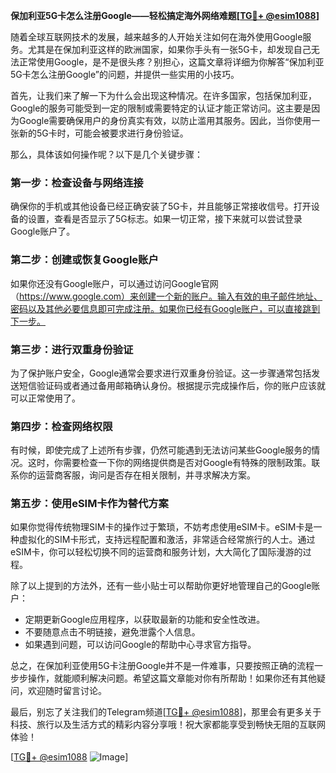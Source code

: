 **保加利亚5G卡怎么注册Google——轻松搞定海外网络难题[[TG💪+ @esim1088](https://t.me/s/esim1088)]**

随着全球互联网技术的发展，越来越多的人开始关注如何在海外使用Google服务。尤其是在保加利亚这样的欧洲国家，如果你手头有一张5G卡，却发现自己无法正常使用Google，是不是很头疼？别担心，这篇文章将详细为你解答“保加利亚5G卡怎么注册Google”的问题，并提供一些实用的小技巧。

首先，让我们来了解一下为什么会出现这种情况。在许多国家，包括保加利亚，Google的服务可能受到一定的限制或需要特定的认证才能正常访问。这主要是因为Google需要确保用户的身份真实有效，以防止滥用其服务。因此，当你使用一张新的5G卡时，可能会被要求进行身份验证。

那么，具体该如何操作呢？以下是几个关键步骤：

### **第一步：检查设备与网络连接**
确保你的手机或其他设备已经正确安装了5G卡，并且能够正常接收信号。打开设备的设置，查看是否显示了5G标志。如果一切正常，接下来就可以尝试登录Google账户了。

### **第二步：创建或恢复Google账户**
如果你还没有Google账户，可以通过访问Google官网（https://www.google.com）来创建一个新的账户。输入有效的电子邮件地址、密码以及其他必要信息即可完成注册。如果你已经有Google账户，可以直接跳到下一步。

### **第三步：进行双重身份验证**
为了保护账户安全，Google通常会要求进行双重身份验证。这一步骤通常包括发送短信验证码或者通过备用邮箱确认身份。根据提示完成操作后，你的账户应该就可以正常使用了。

### **第四步：检查网络权限**
有时候，即使完成了上述所有步骤，仍然可能遇到无法访问某些Google服务的情况。这时，你需要检查一下你的网络提供商是否对Google有特殊的限制政策。联系你的运营商客服，询问是否存在相关限制，并寻求解决方案。

### **第五步：使用eSIM卡作为替代方案**
如果你觉得传统物理SIM卡的操作过于繁琐，不妨考虑使用eSIM卡。eSIM卡是一种虚拟化的SIM卡形式，支持远程配置和激活，非常适合经常旅行的人士。通过eSIM卡，你可以轻松切换不同的运营商和服务计划，大大简化了国际漫游的过程。

除了以上提到的方法外，还有一些小贴士可以帮助你更好地管理自己的Google账户：

- 定期更新Google应用程序，以获取最新的功能和安全性改进。
- 不要随意点击不明链接，避免泄露个人信息。
- 如果遇到问题，可以访问Google的帮助中心寻求官方指导。

总之，在保加利亚使用5G卡注册Google并不是一件难事，只要按照正确的流程一步步操作，就能顺利解决问题。希望这篇文章能对你有所帮助！如果你还有其他疑问，欢迎随时留言讨论。

最后，别忘了关注我们的Telegram频道[[TG💪+ @esim1088](https://t.me/s/esim1088)]，那里会有更多关于科技、旅行以及生活方式的精彩内容分享哦！祝大家都能享受到畅快无阻的互联网体验！

[[TG💪+ @esim1088](https://t.me/s/esim1088) ![Image](https://i.postimg.cc/4NQfJmqS/Snipaste-2025-05-13-00-14-12.png)]